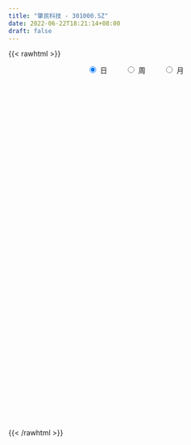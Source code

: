 ```yaml
---
title: "肇民科技 - 301000.SZ"
date: 2022-06-22T18:21:14+08:00
draft: false
---
```

{{< rawhtml >}}
    <div style="text-align: center">
        <label style="padding: 1rem;"><input style="margin-right: .5rem" type="radio" name="period" value="D" checked onclick="period_change(this)">日</label>
        <label style="padding: 1rem;"><input style="margin-right: .5rem" type="radio" name="period" value="W" onclick="period_change(this)">周</label>
        <label style="padding: 1rem;"><input style="margin-right: .5rem" type="radio" name="period" value="M" onclick="period_change(this)">月</label>
    </div>
    <div id="chart" style="height: 700px;"></div> 
    <script type="text/javascript">
        const D_v = [66365.52,46917.77,29251.2,30554.0,32172.59,17390.55,16523.25,24924.2,11875.14,12016.94,8671.64,8888.55,10518.22,6743.32,5162.0,5662.37,11676.64,7146.86,8230.83,4791.27,4006.0,4710.26,4013.0,9472.96,5057.0,4777.0,5768.53,6559.87,6246.93,3595.32,6201.06,3814.86,3496.97,4811.75,3741.96,5954.86,3221.84,2496.77,3712.0,8280.53,4024.0,3551.98,10712.53,7201.0,5124.96,11142.63,7822.35,8512.02,7587.0,18452.52,9479.07,6826.48,8806.63,7741.6,4248.85,5547.51,8780.66,8259.87,4116.0,3889.5,4614.04,4591.15,3329.5,5397.0,3619.93,2916.93,4330.19,4915.31,3061.11,3537.5,2608.0,5415.93,3898.01,2661.0,3014.0,3505.99,2957.0,1917.0,3064.0,2540.0,1590.0,1827.34,1560.0,2528.0,2995.0,3950.38,1567.0,2050.0,1378.88,1055.0,2045.88,1333.88,1675.2,1367.0,1526.0,1376.0,1569.0,1038.0,1309.0,2207.07,5570.02,8056.18,4050.0,4303.0,6687.0,2288.0,7355.99,7051.13,4547.03,4454.18,11507.01,25189.76,25946.87,39903.61,25093.97,13725.96,24614.94,17846.45,14595.32,28472.28,18676.67,15964.18,13057.21,12228.02,12158.89,10262.32,9936.4,7313.07,14592.67,6068.77,5152.0,5127.83,5586.52,5048.0,7074.0,5332.25,5389.42,5625.0,4567.25,2920.0,2920.0,5433.98,5836.17,2588.0,2168.0,3064.34,2558.0,2127.0,2612.79,4580.69,3249.0,3347.0,2752.82,2332.0,2820.0,2507.0,3167.84,3644.35,2877.4,1463.0,4740.0,2297.0,1455.94,2420.35,1686.0,2167.12,1584.12,1560.0,1310.0,1556.07,1867.12,1895.07,1478.0,1108.0,2127.0,1894.0,1636.0,1578.0,2453.82,3853.82,4701.0,3285.0,2638.0,2379.82,2190.0,2453.0,2150.75,2972.0,3523.0,2967.0,1796.0,2429.01,1815.0,2646.0,2548.01,2277.75,2140.0,2243.0,1677.0,1577.0,1727.0,2940.0,3035.0,2339.01,3988.0,7506.0,4830.4,3394.0,5622.0,4782.9,4550.01,2328.4,2094.05,1600.01,2267.0,6647.9,6696.0,8348.38,16421.49,9915.11,8789.0,8825.0,6333.0,4722.0,6735.0,5299.79,3803.0,2923.0,2877.0,5946.72,3426.61,3590.0,4058.01,3597.28,5204.0,3860.62,2927.0,2808.11,5154.35,2365.11,2860.0,3106.0,4834.35,2536.28,3387.0,4933.66,4908.29,3554.0,3738.0,2937.0,5723.66,6939.0,6683.35,8046.34,10707.8,15009.25,11994.93,11420.82,9327.4]
const D_histogram = [0.0,-0.5724444444,-1.0677687876,-1.2042822896,-1.6446201241,-1.9875432602,-1.9182411715,-1.5955687579,-1.4068884981,-1.2431440782,-1.1435371707,-1.0299478987,-1.0050137951,-0.8693757414,-0.7033028461,-0.4812226397,-0.1554492404,0.0322461855,0.0660483152,0.1405931144,0.2141102455,0.2175473471,0.2472212376,0.3250441795,0.351006192,0.3403872631,0.3851166857,0.4772692497,0.436235684,0.4577465074,0.5347951348,0.5922562581,0.6011694026,0.4923005164,0.3997088393,0.3825271501,0.2869190185,0.2358574312,0.1791180293,0.2343432749,0.2057069917,0.1600017786,0.3985524344,0.5759410307,0.5990835983,0.7897269737,0.853391882,0.7428419454,0.5067779899,0.681258394,0.6735060716,0.6563424616,0.6850143306,0.531305093,0.4239302212,0.3891881528,0.2668880224,0.0470096537,-0.0930597639,-0.2419220751,-0.2283964445,-0.1828389257,-0.1102414405,-0.1895379951,-0.2503217342,-0.2727707223,-0.3185333195,-0.2641025709,-0.1886909322,-0.0953557198,-0.0286469949,0.1009040373,0.1351868225,0.172746055,0.1557512467,0.0751046278,-0.0069197239,-0.0382669172,-0.1139777094,-0.1022233479,-0.1158027977,-0.0619604081,-0.0719252177,-0.112262367,-0.2101092064,-0.4124223212,-0.4880633032,-0.4517894307,-0.4017626799,-0.3550335042,-0.2124560566,-0.099755647,-0.0516672927,-0.0164853317,0.0630454432,0.124578886,0.1234590766,0.1185846283,0.083900498,0.1680908336,0.193081191,-0.0664819637,-0.2079272409,-0.2521335782,-0.3639647865,-0.3659857543,-0.20953314,-0.0871970884,0.0266863436,0.1579590048,0.3809577238,0.8480014288,1.2488624887,1.7758343311,1.6973230474,1.6071435627,1.3441509254,1.1456621349,1.0809126901,1.2279162814,1.2208072483,0.9494058592,0.5946139931,0.439008948,0.2603299038,0.1908336251,-0.0176191407,-0.1905186329,-0.639237254,-0.9493131285,-1.0449438437,-1.0600346865,-0.9640016797,-0.8305115763,-0.5931332887,-0.4842503098,-0.4024357483,-0.4379616174,-0.4535525846,-0.4318233402,-0.4117462692,-0.4502546662,-0.5881705979,-0.6400622221,-0.5891840361,-0.5039339219,-0.4087568298,-0.3235407572,-0.2195798626,-0.2466655654,-0.1752172001,-0.1646947069,-0.0687293363,-0.0178960064,0.079883006,0.1066905367,0.0439700419,0.1133940355,0.0817800541,0.0757384906,-0.1145181557,-0.2223787377,-0.2418015081,-0.3497281567,-0.3503192509,-0.4538364033,-0.4258662284,-0.2910890627,-0.1506523261,-0.0232594884,0.0472128982,0.0571469329,0.0495455226,0.0529367951,0.1611988406,0.21619191,0.2267633248,0.2684097005,0.213781063,0.2996585199,0.2246341784,0.1976848936,0.1201436754,0.1346606286,0.1279523888,0.1169351097,0.0831063811,0.0046549876,-0.084899553,-0.255659134,-0.3184489295,-0.3178442971,-0.3706244956,-0.5553619806,-0.5648833509,-0.4781122848,-0.3248733037,-0.1519441724,-0.036657513,0.0454744674,0.0666787059,0.1269268071,0.1762904163,0.1526628262,0.2698858159,0.4367222412,0.5451421076,0.6055543325,0.6555799204,0.5992522466,0.383401239,0.2535040892,0.0311885719,-0.0938801824,-0.2405709963,-0.0434933923,0.1635375414,0.3955756925,0.5440686165,0.4831157439,0.3051057914,-0.1769533322,-0.4103724761,-0.7345152503,-0.6967188774,-0.491171695,-0.3407468849,-0.2045390005,-0.0564744708,0.0971320936,0.1999898864,0.2958240181,0.2698769171,0.2085499128,0.2311716214,0.2613019911,0.2850291275,0.30029668,0.1543383955,0.0665125258,-0.0046754031,-0.054672605,0.0492038301,0.1163324323,0.2057836684,0.3347005735,0.461049432,0.4549463567,0.4206293613,0.3011837813,0.3024349621,0.3651799254,0.4215031819,0.3569309228,-1.3947935546,-2.3323012877,-2.7994623911,-2.9894508655,-2.9455438214]
const D_fast = [0.0,-0.7155555556,-1.4778220956,-1.91540617,-2.7668990355,-3.6067079867,-4.0169661908,-4.0931859668,-4.2562278315,-4.4032694312,-4.5895468163,-4.733444519,-4.9597638642,-5.0414697458,-5.051222562,-4.9494480156,-4.6625369263,-4.4667799541,-4.4164657456,-4.3067726678,-4.1797279753,-4.121904037,-4.030424837,-3.8713408503,-3.7576272898,-3.6831494029,-3.5421408088,-3.3306709325,-3.2626455772,-3.1266981269,-2.9159507158,-2.7104255279,-2.5512200328,-2.5370137899,-2.5296782572,-2.4512281589,-2.4751065359,-2.4672037653,-2.47916366,-2.3653525956,-2.3425621309,-2.3482668993,-2.0100781349,-1.6887042809,-1.5157908138,-1.1277156949,-0.8507028161,-0.7755422664,-0.8849117245,-0.5401167218,-0.3794925263,-0.232570521,-0.0326450693,-0.0535280337,-0.0549203501,0.0076346196,-0.0479435052,-0.2560694605,-0.419403819,-0.628746649,-0.6723201295,-0.6724723421,-0.627435217,-0.7541162704,-0.877480443,-0.9681221117,-1.0935180388,-1.1051129329,-1.0768740273,-1.0073777448,-0.9478307686,-0.7930537272,-0.7249742363,-0.64422849,-0.6222854867,-0.6841559486,-0.7679102313,-0.8088241538,-0.9130293734,-0.9268308489,-0.9693609981,-0.9310087105,-0.9589548246,-1.0273575656,-1.1777317067,-1.4831504017,-1.6808072095,-1.7574806947,-1.8078946139,-1.8499238143,-1.7604603808,-1.672698883,-1.6375273518,-1.6064667237,-1.511174588,-1.4184964237,-1.388751464,-1.3639797552,-1.377688761,-1.2514757171,-1.1782150619,-1.4543987074,-1.6478257949,-1.7550655267,-1.9578879317,-2.0514053381,-1.9473360087,-1.8467992292,-1.7262442113,-1.5554817989,-1.237243649,-0.5581995868,0.1548770953,1.1258075204,1.4716269986,1.7832334045,1.8562784986,1.9442052418,2.1496839696,2.6036666312,2.9017594102,2.8677094859,2.6615711181,2.61571831,2.5021217418,2.4803338693,2.2674763183,2.0469471678,1.4384192333,0.8910150767,0.5341484005,0.2540488861,0.1090814729,0.0349436823,0.1240386477,0.1118590491,0.0930646736,-0.0519515998,-0.1809307132,-0.2671573038,-0.3500168002,-0.5010888637,-0.7860474449,-0.9979546246,-1.0943724477,-1.1351058139,-1.1421179292,-1.137787046,-1.088721117,-1.1774732112,-1.1498291459,-1.1804803295,-1.1016972929,-1.0553379646,-0.9375882007,-0.8841080358,-0.9358360202,-0.8380635177,-0.8492324856,-0.8363394264,-1.0552256117,-1.2186808781,-1.2985540255,-1.4939127133,-1.5820836202,-1.7990598735,-1.8775562557,-1.8155513557,-1.7127777006,-1.5911997349,-1.5089241238,-1.4847033559,-1.4799183855,-1.4632929143,-1.3147311586,-1.2056901117,-1.1384278658,-1.0296790649,-1.0308624367,-0.8700703498,-0.8889361467,-0.8664642081,-0.9139695074,-0.8657873971,-0.8405075397,-0.8222910414,-0.8353431747,-0.9126308213,-1.0234102501,-1.2580846146,-1.4004866425,-1.4793430843,-1.6247794067,-1.9483573869,-2.0990995949,-2.1318566,-2.0598359448,-1.9248928566,-1.8187705755,-1.7252699783,-1.6873960633,-1.5954162603,-1.501980047,-1.4874419306,-1.3027474869,-1.0267305013,-0.782025108,-0.5702243,-0.356303732,-0.2628183441,-0.382819042,-0.4493401695,-0.6638585438,-0.8123973437,-1.0192309066,-0.8330266507,-0.5851113317,-0.2541792575,0.0303308207,0.090156884,-0.0115766207,-0.5378740773,-0.8738863402,-1.3816579269,-1.5180412735,-1.4352870148,-1.3700489259,-1.2849757916,-1.1510298797,-0.9731402919,-0.8202850275,-0.6504948912,-0.6089727629,-0.618162289,-0.5377476752,-0.4422918076,-0.3473073893,-0.2569656668,-0.3643393525,-0.4355370908,-0.5078938704,-0.5715592235,-0.4553818309,-0.3591701207,-0.2182729675,-0.005680919,0.2359302976,0.3435638114,0.4144041563,0.3702545216,0.4471144429,0.6011543876,0.7628534395,0.7875139111,-1.3129089548,-2.8334920099,-4.000518711,-4.9378699018,-5.6303488131]
const D_slow = [0.0,-0.1431111111,-0.410053308,-0.7111238804,-1.1222789114,-1.6191647265,-2.0987250194,-2.4976172089,-2.8493393334,-3.1601253529,-3.4460096456,-3.7034966203,-3.9547500691,-4.1720940044,-4.3479197159,-4.4682253759,-4.507087686,-4.4990261396,-4.4825140608,-4.4473657822,-4.3938382208,-4.339451384,-4.2776460746,-4.1963850298,-4.1086334818,-4.023536666,-3.9272574946,-3.8079401822,-3.6988812612,-3.5844446343,-3.4507458506,-3.3026817861,-3.1523894354,-3.0293143063,-2.9293870965,-2.833755309,-2.7620255544,-2.7030611965,-2.6582816892,-2.5996958705,-2.5482691226,-2.5082686779,-2.4086305693,-2.2646453116,-2.1148744121,-1.9174426686,-1.7040946981,-1.5183842118,-1.3916897143,-1.2213751158,-1.0529985979,-0.8889129825,-0.7176593999,-0.5848331266,-0.4788505713,-0.3815535332,-0.3148315276,-0.3030791141,-0.3263440551,-0.3868245739,-0.443923685,-0.4896334164,-0.5171937765,-0.5645782753,-0.6271587088,-0.6953513894,-0.7749847193,-0.841010362,-0.8881830951,-0.912022025,-0.9191837737,-0.8939577644,-0.8601610588,-0.816974545,-0.7780367334,-0.7592605764,-0.7609905074,-0.7705572367,-0.799051664,-0.824607501,-0.8535582004,-0.8690483024,-0.8870296069,-0.9150951986,-0.9676225002,-1.0707280805,-1.1927439063,-1.305691264,-1.406131934,-1.49489031,-1.5480043242,-1.5729432359,-1.5858600591,-1.589981392,-1.5742200312,-1.5430753097,-1.5122105406,-1.4825643835,-1.461589259,-1.4195665506,-1.3712962529,-1.3879167438,-1.439898554,-1.5029319485,-1.5939231452,-1.6854195838,-1.7378028687,-1.7596021408,-1.7529305549,-1.7134408037,-1.6182013728,-1.4062010156,-1.0939853934,-0.6500268106,-0.2256960488,0.1760898419,0.5121275732,0.7985431069,1.0687712795,1.3757503498,1.6809521619,1.9183036267,2.066957125,2.176709362,2.2417918379,2.2895002442,2.285095459,2.2374658008,2.0776564873,1.8403282052,1.5790922442,1.3140835726,1.0730831527,0.8654552586,0.7171719364,0.596109359,0.4955004219,0.3860100175,0.2726218714,0.1646660363,0.061729469,-0.0508341975,-0.197876847,-0.3578924025,-0.5051884115,-0.631171892,-0.7333610995,-0.8142462888,-0.8691412544,-0.9308076458,-0.9746119458,-1.0157856225,-1.0329679566,-1.0374419582,-1.0174712067,-0.9907985725,-0.9798060621,-0.9514575532,-0.9310125397,-0.912077917,-0.940707456,-0.9963021404,-1.0567525174,-1.1441845566,-1.2317643693,-1.3452234702,-1.4516900273,-1.5244622929,-1.5621253745,-1.5679402466,-1.556137022,-1.5418502888,-1.5294639081,-1.5162297094,-1.4759299992,-1.4218820217,-1.3651911905,-1.2980887654,-1.2446434997,-1.1697288697,-1.1135703251,-1.0641491017,-1.0341131828,-1.0004480257,-0.9684599285,-0.9392261511,-0.9184495558,-0.9172858089,-0.9385106971,-1.0024254806,-1.082037713,-1.1614987873,-1.2541549112,-1.3929954063,-1.534216244,-1.6537443152,-1.7349626411,-1.7729486842,-1.7821130625,-1.7707444456,-1.7540747692,-1.7223430674,-1.6782704633,-1.6401047568,-1.5726333028,-1.4634527425,-1.3271672156,-1.1757786325,-1.0118836524,-0.8620705907,-0.766220281,-0.7028442587,-0.6950471157,-0.7185171613,-0.7786599104,-0.7895332584,-0.7486488731,-0.64975495,-0.5137377958,-0.3929588599,-0.316682412,-0.3609207451,-0.4635138641,-0.6471426767,-0.821322396,-0.9441153198,-1.029302041,-1.0804367912,-1.0945554089,-1.0702723855,-1.0202749139,-0.9463189093,-0.8788496801,-0.8267122019,-0.7689192965,-0.7035937987,-0.6323365168,-0.5572623468,-0.518677748,-0.5020496165,-0.5032184673,-0.5168866186,-0.504585661,-0.475502553,-0.4240566359,-0.3403814925,-0.2251191345,-0.1113825453,-0.006225205,0.0690707403,0.1446794809,0.2359744622,0.3413502577,0.4305829884,0.0818845997,-0.5011907222,-1.20105632,-1.9484190363,-2.6848049917]
const D_data = [['2021-05-28', 110.0, 94.01, 93.52, 115.0],['2021-05-31', 87.0, 85.04, 82.03, 91.0],['2021-06-01', 83.5, 82.41, 82.11, 84.9],['2021-06-02', 82.97, 84.2, 82.42, 87.87],['2021-06-03', 82.9, 77.55, 77.32, 82.95],['2021-06-04', 77.0, 74.99, 74.86, 77.4],['2021-06-07', 75.21, 77.58, 73.64, 77.77],['2021-06-08', 77.18, 80.08, 76.02, 83.5],['2021-06-09', 79.59, 78.2, 77.12, 79.59],['2021-06-10', 78.6, 77.35, 76.61, 79.68],['2021-06-11', 77.04, 75.83, 75.63, 77.98],['2021-06-15', 75.76, 75.2, 75.0, 77.98],['2021-06-16', 74.66, 73.1, 71.68, 75.11],['2021-06-17', 73.2, 73.59, 72.08, 74.62],['2021-06-18', 73.0, 73.55, 72.67, 74.25],['2021-06-21', 73.37, 74.2, 73.0, 74.97],['2021-06-22', 74.6, 76.09, 73.8, 76.88],['2021-06-23', 76.24, 75.06, 74.6, 76.24],['2021-06-24', 75.03, 73.13, 71.92, 75.49],['2021-06-25', 73.0, 73.38, 72.8, 73.92],['2021-06-28', 73.43, 73.28, 72.88, 73.74],['2021-06-29', 73.5, 72.16, 72.01, 73.5],['2021-06-30', 72.28, 72.15, 72.04, 72.6],['2021-07-01', 72.56, 72.67, 71.86, 74.5],['2021-07-02', 72.4, 71.98, 71.87, 73.6],['2021-07-05', 72.03, 71.26, 71.09, 72.46],['2021-07-06', 71.06, 71.77, 70.5, 71.86],['2021-07-07', 71.39, 72.53, 71.38, 73.3],['2021-07-08', 72.2, 70.83, 70.82, 72.42],['2021-07-09', 70.77, 71.4, 70.52, 71.88],['2021-07-12', 71.6, 72.26, 70.92, 72.51],['2021-07-13', 72.32, 72.35, 72.02, 72.76],['2021-07-14', 72.78, 71.94, 71.53, 72.78],['2021-07-15', 71.28, 70.19, 70.03, 72.25],['2021-07-16', 71.29, 69.78, 69.78, 71.29],['2021-07-19', 69.08, 70.33, 68.11, 71.1],['2021-07-20', 69.95, 68.91, 68.5, 69.95],['2021-07-21', 68.93, 68.89, 68.8, 69.37],['2021-07-22', 68.51, 68.31, 68.31, 68.99],['2021-07-23', 68.35, 69.5, 66.93, 69.8],['2021-07-26', 69.01, 68.33, 68.01, 69.64],['2021-07-27', 67.61, 67.7, 67.61, 69.62],['2021-07-28', 68.09, 71.66, 67.49, 73.18],['2021-07-29', 71.5, 72.08, 71.04, 72.76],['2021-07-30', 71.18, 70.85, 70.18, 72.01],['2021-08-02', 70.89, 73.8, 70.5, 73.8],['2021-08-03', 74.0, 73.3, 72.88, 74.43],['2021-08-04', 72.69, 71.4, 70.13, 72.82],['2021-08-05', 71.4, 69.18, 69.02, 71.8],['2021-08-06', 69.18, 74.45, 67.68, 74.8],['2021-08-09', 74.44, 73.0, 72.4, 74.44],['2021-08-10', 72.53, 73.21, 72.53, 73.51],['2021-08-11', 72.79, 74.24, 72.73, 74.98],['2021-08-12', 73.7, 72.01, 71.99, 73.87],['2021-08-13', 72.0, 72.19, 71.48, 72.41],['2021-08-16', 72.89, 72.98, 71.56, 73.31],['2021-08-17', 72.95, 71.67, 71.64, 74.5],['2021-08-18', 71.01, 69.6, 68.68, 71.35],['2021-08-19', 69.11, 69.56, 69.11, 70.88],['2021-08-20', 69.56, 68.48, 68.4, 69.98],['2021-08-23', 68.48, 69.9, 68.22, 70.7],['2021-08-24', 70.5, 70.23, 69.42, 70.5],['2021-08-25', 70.23, 70.7, 69.81, 70.97],['2021-08-26', 70.5, 68.58, 68.53, 70.5],['2021-08-27', 68.5, 68.17, 68.0, 68.96],['2021-08-30', 68.18, 68.12, 68.06, 69.07],['2021-08-31', 68.14, 67.3, 67.0, 68.36],['2021-09-01', 67.11, 68.23, 66.33, 68.5],['2021-09-02', 68.0, 68.54, 67.91, 68.76],['2021-09-03', 68.42, 68.98, 68.06, 69.79],['2021-09-06', 68.51, 68.9, 68.16, 69.23],['2021-09-07', 69.1, 70.12, 68.9, 70.74],['2021-09-08', 69.66, 69.34, 69.16, 70.49],['2021-09-09', 69.62, 69.58, 69.12, 69.73],['2021-09-10', 69.58, 68.97, 68.92, 69.84],['2021-09-13', 68.7, 67.89, 67.88, 68.91],['2021-09-14', 67.85, 67.35, 67.18, 67.85],['2021-09-15', 67.35, 67.55, 67.12, 67.68],['2021-09-16', 67.55, 66.53, 66.51, 67.69],['2021-09-17', 67.0, 67.25, 66.35, 67.5],['2021-09-22', 66.51, 66.72, 66.3, 67.17],['2021-09-23', 66.61, 67.48, 66.56, 67.5],['2021-09-24', 67.48, 66.62, 66.6, 67.5],['2021-09-27', 66.99, 65.9, 65.8, 67.43],['2021-09-28', 65.87, 64.54, 64.51, 65.87],['2021-09-29', 64.5, 62.02, 61.81, 64.5],['2021-09-30', 62.47, 62.33, 61.62, 62.91],['2021-10-08', 62.84, 63.07, 62.5, 63.24],['2021-10-11', 63.05, 62.94, 62.68, 63.15],['2021-10-12', 63.2, 62.65, 62.5, 63.2],['2021-10-13', 62.95, 63.92, 62.74, 64.2],['2021-10-14', 63.93, 63.89, 63.54, 64.3],['2021-10-15', 63.71, 63.23, 63.1, 64.18],['2021-10-18', 63.2, 63.04, 62.05, 63.88],['2021-10-19', 62.7, 63.7, 62.7, 63.98],['2021-10-20', 63.41, 63.71, 63.41, 64.14],['2021-10-21', 63.93, 62.97, 62.91, 63.94],['2021-10-22', 62.81, 62.79, 62.6, 63.2],['2021-10-25', 62.51, 62.18, 61.93, 62.78],['2021-10-26', 61.95, 63.7, 61.88, 63.8],['2021-10-27', 63.7, 63.2, 62.01, 65.2],['2021-10-28', 63.43, 58.85, 58.8, 63.46],['2021-10-29', 59.51, 58.93, 57.84, 59.51],['2021-11-01', 58.65, 59.25, 58.51, 59.59],['2021-11-02', 60.26, 57.51, 57.12, 60.35],['2021-11-03', 57.62, 58.05, 57.5, 58.28],['2021-11-04', 58.05, 59.98, 57.79, 60.1],['2021-11-05', 59.43, 59.94, 59.32, 61.05],['2021-11-08', 60.01, 60.2, 59.5, 60.57],['2021-11-09', 60.2, 60.91, 59.95, 61.46],['2021-11-10', 60.8, 63.0, 60.7, 64.46],['2021-11-11', 62.8, 68.21, 62.8, 69.98],['2021-11-12', 68.66, 70.4, 67.09, 70.68],['2021-11-15', 70.96, 75.59, 70.96, 80.1],['2021-11-16', 74.69, 70.55, 70.0, 74.78],['2021-11-17', 70.01, 71.27, 70.01, 72.04],['2021-11-18', 72.98, 69.38, 68.81, 77.2],['2021-11-19', 69.38, 70.03, 68.83, 71.67],['2021-11-22', 70.01, 72.02, 70.0, 72.78],['2021-11-23', 72.47, 76.0, 71.56, 76.9],['2021-11-24', 75.01, 75.65, 73.63, 76.08],['2021-11-25', 76.5, 72.71, 72.57, 76.5],['2021-11-26', 71.8, 70.87, 70.6, 73.3],['2021-11-29', 69.21, 72.7, 69.2, 73.22],['2021-11-30', 73.4, 72.1, 71.72, 74.8],['2021-12-01', 71.75, 73.3, 71.75, 74.36],['2021-12-02', 75.0, 71.2, 71.2, 75.0],['2021-12-03', 71.31, 70.85, 70.46, 72.97],['2021-12-06', 71.19, 65.68, 65.66, 71.19],['2021-12-07', 66.04, 65.0, 64.1, 66.36],['2021-12-08', 64.95, 66.03, 64.52, 66.11],['2021-12-09', 66.03, 66.1, 65.6, 66.65],['2021-12-10', 65.62, 67.07, 65.01, 67.2],['2021-12-13', 67.48, 67.58, 66.2, 67.93],['2021-12-14', 67.61, 69.43, 66.66, 69.66],['2021-12-15', 69.77, 68.42, 68.0, 69.77],['2021-12-16', 68.4, 68.32, 67.4, 69.75],['2021-12-17', 68.32, 66.7, 66.52, 69.09],['2021-12-20', 66.72, 66.5, 65.7, 67.43],['2021-12-21', 66.2, 66.66, 66.2, 67.14],['2021-12-22', 67.0, 66.43, 66.1, 67.5],['2021-12-23', 66.43, 65.3, 64.81, 66.89],['2021-12-24', 65.3, 63.14, 63.07, 65.32],['2021-12-27', 63.21, 63.17, 62.5, 63.76],['2021-12-28', 63.18, 63.9, 63.05, 64.04],['2021-12-29', 64.1, 64.18, 63.23, 64.99],['2021-12-30', 65.0, 64.33, 63.88, 65.0],['2021-12-31', 64.33, 64.29, 64.19, 64.7],['2022-01-04', 64.55, 64.7, 64.15, 64.84],['2022-01-05', 64.65, 62.95, 62.83, 64.66],['2022-01-06', 62.43, 64.0, 62.4, 64.3],['2022-01-07', 64.09, 63.18, 63.1, 64.39],['2022-01-10', 63.16, 64.3, 63.16, 64.52],['2022-01-11', 64.5, 63.95, 63.76, 64.9],['2022-01-12', 64.5, 64.82, 63.85, 64.86],['2022-01-13', 64.82, 64.2, 64.0, 64.82],['2022-01-14', 64.0, 62.9, 62.83, 64.39],['2022-01-17', 62.9, 64.5, 62.79, 66.0],['2022-01-18', 64.5, 63.28, 63.1, 64.5],['2022-01-19', 63.28, 63.43, 62.9, 63.78],['2022-01-20', 63.43, 60.44, 60.44, 63.43],['2022-01-21', 60.47, 60.39, 59.94, 61.48],['2022-01-24', 62.03, 60.82, 60.54, 62.03],['2022-01-25', 61.27, 58.97, 58.87, 61.29],['2022-01-26', 59.0, 59.57, 58.73, 60.25],['2022-01-27', 59.88, 57.49, 57.3, 60.0],['2022-01-28', 57.96, 58.38, 57.25, 58.84],['2022-02-07', 59.05, 59.66, 59.05, 60.17],['2022-02-08', 59.63, 60.08, 59.38, 60.1],['2022-02-09', 60.11, 60.35, 60.01, 60.43],['2022-02-10', 60.11, 59.96, 59.33, 60.38],['2022-02-11', 59.95, 59.24, 58.86, 60.08],['2022-02-14', 59.07, 58.85, 58.63, 59.7],['2022-02-15', 58.85, 58.8, 58.21, 59.16],['2022-02-16', 59.31, 60.29, 59.23, 60.86],['2022-02-17', 59.94, 60.01, 59.86, 60.7],['2022-02-18', 59.31, 59.61, 58.99, 59.96],['2022-02-21', 59.5, 60.15, 59.47, 60.38],['2022-02-22', 59.92, 58.92, 58.66, 59.92],['2022-02-23', 59.39, 60.8, 59.01, 61.86],['2022-02-24', 60.4, 58.86, 58.0, 60.69],['2022-02-25', 59.08, 59.2, 59.06, 60.28],['2022-02-28', 59.01, 58.26, 57.57, 59.05],['2022-03-01', 58.49, 59.2, 58.31, 59.28],['2022-03-02', 58.53, 58.92, 58.53, 59.16],['2022-03-03', 58.95, 58.78, 58.63, 59.37],['2022-03-04', 58.73, 58.32, 58.18, 59.2],['2022-03-07', 58.14, 57.36, 57.13, 58.3],['2022-03-08', 57.45, 56.6, 55.26, 57.55],['2022-03-09', 56.25, 54.6, 53.5, 56.84],['2022-03-10', 55.41, 54.94, 54.89, 55.89],['2022-03-11', 54.57, 55.15, 53.01, 55.15],['2022-03-14', 54.55, 53.89, 53.89, 54.87],['2022-03-15', 53.33, 51.03, 51.0, 54.4],['2022-03-16', 52.0, 52.04, 50.06, 52.7],['2022-03-17', 52.6, 52.81, 52.25, 53.5],['2022-03-18', 52.7, 53.73, 52.5, 54.04],['2022-03-21', 53.68, 54.42, 53.0, 55.08],['2022-03-22', 54.0, 54.15, 53.73, 54.6],['2022-03-23', 54.64, 54.02, 53.8, 54.64],['2022-03-24', 53.89, 53.33, 53.03, 54.03],['2022-03-25', 53.79, 53.87, 53.33, 54.23],['2022-03-28', 53.71, 53.91, 52.14, 54.61],['2022-03-29', 54.51, 52.96, 52.6, 54.98],['2022-03-30', 53.01, 54.92, 52.96, 54.94],['2022-03-31', 54.98, 56.38, 54.64, 57.35],['2022-04-01', 56.48, 56.59, 55.8, 57.24],['2022-04-06', 56.09, 56.73, 55.7, 57.09],['2022-04-07', 56.48, 57.25, 56.48, 57.8],['2022-04-08', 57.0, 56.27, 55.82, 57.48],['2022-04-11', 56.0, 53.81, 53.77, 56.0],['2022-04-12', 53.09, 54.1, 52.66, 54.14],['2022-04-13', 53.74, 52.0, 52.0, 53.74],['2022-04-14', 52.5, 52.15, 52.0, 52.95],['2022-04-15', 52.48, 50.9, 50.03, 52.5],['2022-04-18', 50.9, 55.12, 50.88, 55.56],['2022-04-19', 54.97, 56.28, 54.01, 56.4],['2022-04-20', 56.1, 57.91, 55.19, 57.91],['2022-04-21', 59.5, 58.19, 57.73, 63.16],['2022-04-22', 58.48, 56.15, 55.1, 58.48],['2022-04-25', 55.8, 54.3, 54.27, 57.75],['2022-04-26', 53.9, 48.7, 48.0, 54.97],['2022-04-27', 47.77, 49.58, 46.03, 49.71],['2022-04-28', 49.01, 46.39, 46.29, 49.4],['2022-04-29', 46.97, 49.47, 46.97, 49.86],['2022-05-05', 49.02, 51.63, 49.02, 52.49],['2022-05-06', 50.23, 51.43, 49.58, 52.19],['2022-05-09', 51.43, 51.66, 51.0, 52.46],['2022-05-10', 51.01, 52.32, 50.44, 52.47],['2022-05-11', 52.48, 53.07, 52.01, 54.47],['2022-05-12', 53.07, 53.1, 52.51, 53.85],['2022-05-13', 53.32, 53.61, 52.71, 54.3],['2022-05-16', 54.57, 52.37, 52.0, 54.57],['2022-05-17', 52.25, 51.76, 51.2, 52.38],['2022-05-18', 51.5, 52.77, 51.5, 53.88],['2022-05-19', 52.06, 53.1, 52.01, 53.55],['2022-05-20', 53.24, 53.29, 52.75, 53.69],['2022-05-23', 53.29, 53.44, 52.59, 53.46],['2022-05-24', 53.6, 51.17, 51.07, 54.11],['2022-05-25', 51.0, 51.28, 50.72, 52.2],['2022-05-26', 51.28, 51.01, 49.89, 51.35],['2022-05-27', 51.36, 50.85, 50.28, 51.72],['2022-05-30', 51.3, 52.85, 50.88, 52.89],['2022-05-31', 52.89, 52.85, 51.85, 53.18],['2022-06-01', 53.02, 53.62, 52.56, 53.92],['2022-06-02', 53.63, 54.87, 53.38, 55.0],['2022-06-06', 54.76, 55.81, 54.1, 55.94],['2022-06-07', 55.84, 54.82, 54.48, 56.2],['2022-06-08', 54.5, 54.7, 53.4, 55.35],['2022-06-09', 54.7, 53.51, 53.2, 54.7],['2022-06-10', 54.57, 54.96, 54.0, 55.95],['2022-06-13', 55.0, 56.2, 54.6, 57.34],['2022-06-14', 55.98, 56.8, 55.28, 57.16],['2022-06-15', 56.98, 55.63, 55.62, 57.28],['2022-06-16', 29.75, 29.17, 29.02, 29.75],['2022-06-17', 28.87, 30.55, 28.87, 30.66],['2022-06-20', 30.68, 30.45, 29.73, 31.6],['2022-06-21', 30.5, 29.59, 29.48, 31.23],['2022-06-22', 30.08, 29.41, 29.38, 30.4]]
const W_v = [66365.52,156286.11,74011.17,31312.09,37507.97,27259.22,26947.65,22066.6,23666.0,30614.47,53516.52,37102.63,30593.54,21551.62,18761.04,17596.94,13983.99,4977.34,11040.38,2050.0,7488.84,6876.0,21192.27,27685.12,71644.85,121184.93,90765.66,51898.7,36527.79,28468.67,21677.4,12505.34,13789.48,13579.66,15021.75,9313.53,8188.26,8243.0,15871.64,11811.57,13687.01,11426.76,10164.0,21698.41,13798.9,12839.47,48028.88,35404.0,9102.79,18763.33,19646.91,16293.57,15691.29,20860.95,47385.74,32743.15]
const W_histogram = [0.0,-1.2138119658,-1.854602401,-2.2975268456,-2.4533220903,-2.4938873801,-2.4020877089,-2.2930320616,-2.0881356265,-1.7251269767,-1.13452451,-0.8036167046,-0.7435312232,-0.637666993,-0.4357299522,-0.235499576,-0.1554267653,-0.0849484352,-0.2575573651,-0.2518903605,-0.1712206637,-0.0856699229,-0.2196057008,-0.172797693,0.588314029,1.0647525607,1.4125803433,1.6034609458,1.4423547918,1.2834064242,0.9276393609,0.7656269683,0.5875762681,0.460436235,0.2285080949,-0.0255531287,-0.096953695,-0.0811728427,-0.0611683929,-0.0694202273,-0.2409342057,-0.3935566374,-0.425884943,-0.2155002669,-0.0575310377,-0.2628438806,-0.0067493858,-0.2362079533,-0.2060501952,-0.0002413573,0.1453297258,0.1098891913,0.3748635816,0.5625840226,-0.8727724371,-1.7631720346]
const W_fast = [0.0,-1.5172649573,-2.6217059926,-3.6390121487,-4.4081379159,-5.0721750508,-5.5808973068,-6.0450996749,-6.3622371465,-6.4305102408,-6.1235389016,-5.9935352724,-6.1193325968,-6.1728851148,-6.0798805621,-5.9385250799,-5.8973089605,-5.8480677391,-6.0850660103,-6.1423715959,-6.1045070649,-6.0403738049,-6.229211008,-6.2256024234,-5.3174121942,-4.5747855224,-3.8738126539,-3.282066815,-3.0825842709,-2.9206810325,-3.0445382556,-3.0151439061,-3.0463005393,-3.0583315136,-3.2331326301,-3.4935821358,-3.5892211259,-3.5937334842,-3.5890211327,-3.6146280238,-3.8463755537,-4.0973871448,-4.2361866861,-4.0796770767,-3.9360906069,-4.20711442,-3.9527072716,-4.2412178274,-4.2625726182,-4.0568241195,-3.874920605,-3.8828888417,-3.524198556,-3.1958321093,-4.8493816784,-6.1805742845]
const W_slow = [0.0,-0.3034529915,-0.7671035917,-1.3414853031,-1.9548158257,-2.5782876707,-3.1788095979,-3.7520676133,-4.2741015199,-4.7053832641,-4.9890143916,-5.1899185678,-5.3758013736,-5.5352181218,-5.6441506099,-5.7030255039,-5.7418821952,-5.763119304,-5.8275086452,-5.8904812354,-5.9332864013,-5.954703882,-6.0096053072,-6.0528047304,-5.9057262232,-5.639538083,-5.2863929972,-4.8855277608,-4.5249390628,-4.2040874567,-3.9721776165,-3.7807708744,-3.6338768074,-3.5187677486,-3.4616407249,-3.4680290071,-3.4922674308,-3.5125606415,-3.5278527398,-3.5452077966,-3.605441348,-3.7038305073,-3.8103017431,-3.8641768098,-3.8785595692,-3.9442705394,-3.9459578858,-4.0050098741,-4.0565224229,-4.0565827623,-4.0202503308,-3.992778033,-3.8990621376,-3.7584161319,-3.9766092412,-4.4174022499]
const W_data = [['2021-05-28', 110.0, 94.01, 93.52, 115.0],['2021-06-04', 87.0, 74.99, 74.86, 91.0],['2021-06-11', 75.21, 75.83, 73.64, 83.5],['2021-06-18', 75.76, 73.55, 71.68, 77.98],['2021-06-25', 73.37, 73.38, 71.92, 76.88],['2021-07-02', 73.43, 71.98, 71.86, 74.5],['2021-07-09', 72.03, 71.4, 70.5, 73.3],['2021-07-16', 71.6, 69.78, 69.78, 72.78],['2021-07-23', 69.08, 69.5, 66.93, 71.1],['2021-07-30', 69.01, 70.85, 67.49, 73.18],['2021-08-06', 70.89, 74.45, 67.68, 74.8],['2021-08-13', 74.44, 72.19, 71.48, 74.98],['2021-08-20', 72.89, 68.48, 68.4, 74.5],['2021-08-27', 68.48, 68.17, 68.0, 70.97],['2021-09-03', 68.18, 68.98, 66.33, 69.79],['2021-09-10', 68.51, 68.97, 68.16, 70.74],['2021-09-17', 68.7, 67.25, 66.35, 68.91],['2021-09-24', 66.51, 66.62, 66.3, 67.5],['2021-09-30', 66.99, 62.33, 61.62, 67.43],['2021-10-08', 62.84, 63.07, 62.5, 63.24],['2021-10-15', 63.05, 63.23, 62.5, 64.3],['2021-10-22', 63.2, 62.79, 62.05, 64.14],['2021-10-29', 62.51, 58.93, 57.84, 65.2],['2021-11-05', 58.65, 59.94, 57.12, 61.05],['2021-11-12', 60.01, 70.4, 59.5, 70.68],['2021-11-19', 70.96, 70.03, 68.81, 80.1],['2021-11-26', 70.01, 70.87, 70.0, 76.9],['2021-12-03', 69.21, 70.85, 69.2, 75.0],['2021-12-10', 71.19, 67.07, 64.1, 71.19],['2021-12-17', 67.48, 66.7, 66.2, 69.77],['2021-12-24', 66.72, 63.14, 63.07, 67.5],['2021-12-31', 63.21, 64.29, 62.5, 65.0],['2022-01-07', 64.55, 63.18, 62.4, 64.84],['2022-01-14', 63.16, 62.9, 62.83, 64.9],['2022-01-21', 62.9, 60.39, 59.94, 66.0],['2022-01-28', 62.03, 58.38, 57.25, 62.03],['2022-02-11', 59.05, 59.24, 58.86, 60.43],['2022-02-18', 59.07, 59.61, 58.21, 60.86],['2022-02-25', 59.5, 59.2, 58.0, 61.86],['2022-03-04', 59.01, 58.32, 57.57, 59.37],['2022-03-11', 58.14, 55.15, 53.01, 58.3],['2022-03-18', 54.55, 53.73, 50.06, 54.87],['2022-03-25', 53.68, 53.87, 53.0, 55.08],['2022-04-01', 53.71, 56.59, 52.14, 57.35],['2022-04-08', 56.09, 56.27, 55.7, 57.8],['2022-04-15', 56.0, 50.9, 50.03, 56.0],['2022-04-22', 50.9, 56.15, 50.88, 63.16],['2022-04-29', 55.8, 49.47, 46.03, 57.75],['2022-05-06', 49.02, 51.43, 49.02, 52.49],['2022-05-13', 51.43, 53.61, 50.44, 54.47],['2022-05-20', 54.57, 53.29, 51.2, 54.57],['2022-05-27', 53.29, 50.85, 49.89, 54.11],['2022-06-02', 51.3, 54.87, 50.88, 55.0],['2022-06-10', 54.76, 54.96, 53.2, 56.2],['2022-06-17', 55.0, 30.55, 28.87, 57.34],['2022-06-24', 30.68, 29.41, 29.38, 31.6]]
const M_v = [113283.29,264928.83,117824.68,150011.43,59112.57,37607.11,335667.47,126690.99,51704.42,34940.9,61319.35,114901.65,71177.23,109310.5]
const M_histogram = [0.0,-0.8226096866,-1.3761710116,-1.872532608,-2.3933756295,-2.7966109629,-2.0411610817,-1.9333140545,-2.1113654944,-2.0849623013,-2.0393620419,-2.3004746044,-2.0782138621,-3.271488446]
const M_fast = [0.0,-1.0282621083,-1.9258661862,-2.8903609345,-4.0095478635,-5.1119359376,-4.8667763268,-5.2422578132,-5.9481506267,-6.442988009,-6.9072282599,-7.7434594736,-8.0407521968,-10.0518988922]
const M_slow = [0.0,-0.2056524217,-0.5496951746,-1.0178283265,-1.6161722339,-2.3153249747,-2.8256152451,-3.3089437587,-3.8367851323,-4.3580257076,-4.8678662181,-5.4429848692,-5.9625383347,-6.7804104462]
const M_data = [['2021-05-31', 110.0, 85.04, 82.03, 115.0],['2021-06-30', 83.5, 72.15, 71.68, 87.87],['2021-07-30', 72.56, 70.85, 66.93, 74.5],['2021-08-31', 70.89, 67.3, 67.0, 74.98],['2021-09-30', 67.11, 62.33, 61.62, 70.74],['2021-10-29', 62.84, 58.93, 57.84, 65.2],['2021-11-30', 58.65, 72.1, 57.12, 80.1],['2021-12-31', 71.75, 64.29, 62.5, 75.0],['2022-01-28', 64.55, 58.38, 57.25, 66.0],['2022-02-28', 59.05, 58.26, 57.57, 61.86],['2022-03-31', 58.49, 56.38, 50.06, 59.37],['2022-04-29', 56.48, 49.47, 46.03, 63.16],['2022-05-31', 49.02, 52.85, 49.02, 54.57],['2022-06-30', 53.02, 29.41, 28.87, 57.34]]
        const D_a = [null,null,null,null,null,null,null,null,null,null,null,null,71.68,null,null,null,null,null,null,null,null,null,null,null,73.6,null,null,null,null,null,null,null,null,null,null,null,null,null,null,66.93,null,null,null,null,null,null,null,null,null,null,null,null,74.98,null,null,null,null,null,null,null,null,null,null,null,null,null,null,null,null,null,null,null,null,null,null,null,null,null,null,null,null,null,null,null,null,null,61.62,null,null,null,null,64.3,null,null,null,null,null,null,null,null,null,null,null,null,null,57.5,null,null,null,null,null,null,null,80.1,null,null,null,null,null,null,null,null,null,null,null,null,null,null,null,64.1,null,null,null,null,null,69.77,null,null,null,null,null,null,null,null,null,null,null,null,null,null,62.4,null,null,null,null,null,null,null,64.5,null,null,null,null,null,null,null,57.25,null,null,null,null,null,null,null,null,null,null,null,null,61.86,null,null,null,null,null,null,null,null,null,null,null,null,null,null,50.06,null,null,null,null,null,null,null,null,null,null,null,null,null,57.8,null,null,null,null,null,50.03,null,null,null,63.16,null,null,null,46.03,null,null,null,null,null,null,null,null,null,54.57,null,null,null,null,null,null,null,49.89,null,null,null,null,null,null,null,null,null,null,57.34,null,null,null,null,null,null,null]
const W_a = [null,null,null,null,null,null,null,null,null,null,null,null,null,null,null,null,null,null,null,null,null,null,null,57.12,null,null,null,null,null,null,null,null,null,null,66.0,null,null,null,null,null,null,null,null,null,null,null,null,46.03,null,null,null,null,null,null,57.34,null]
const M_a = [null,null,null,null,null,null,57.12,null,null,null,null,null,null,null]
        const D_b = [[{ coord: ['2021-06-16', 73.6] }, { coord: ['2021-08-11', 71.68] }],[{ coord: ['2021-09-30', 64.3] }, { coord: ['2022-02-23', 61.62] }],[{ coord: ['2022-03-16', 57.8] }, { coord: ['2022-05-26', 50.06] }]]
const W_b = [[{ coord: ['2021-11-05', 57.34] }, { coord: ['2022-06-17', 57.12] }]]
const M_b = []
    </script>
{{< /rawhtml >}}